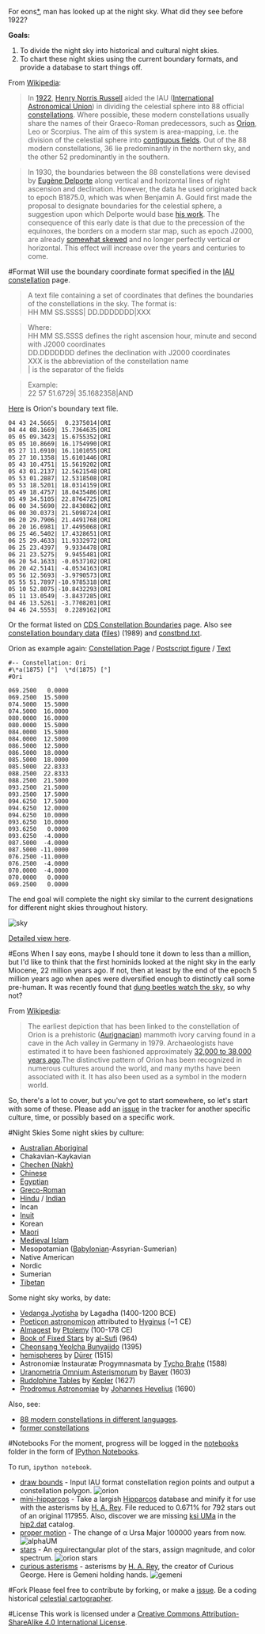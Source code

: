 For eons[*](#eons), man has looked up at the night sky. What did they see before 1922?

**Goals:**

1. To divide the night sky into historical and cultural night skies.
2. To chart these night skies using the current boundary formats, and provide a database to start things off.

From [Wikipedia](https://en.wikipedia.org/wiki/Constellation#IAU_constellations):

> In [1922](http://articles.adsabs.harvard.edu/full/1922PA.....30..469R), [Henry Norris Russell](https://en.wikipedia.org/wiki/Henry_Norris_Russell) aided the IAU ([International Astronomical Union](https://en.wikipedia.org/wiki/International_Astronomical_Union)) in dividing the celestial sphere into 88 official [constellations](http://www.ianridpath.com/iaulist1.htm). Where possible, these modern constellations usually share the names of their Graeco-Roman predecessors, such as [Orion](https://en.wikipedia.org/wiki/Orion_%28constellation%29), Leo or Scorpius. The aim of this system is area-mapping, i.e. the division of the celestial sphere into [contiguous fields](http://www.iau.org/public/themes/constellations/). Out of the 88 modern constellations, 36 lie predominantly in the northern sky, and the other 52 predominantly in the southern.

> In 1930, the boundaries between the 88 constellations were devised by [Eugène Delporte](https://en.wikipedia.org/wiki/Eug%C3%A8ne_Joseph_Delporte) along vertical and horizontal lines of right ascension and declination. However, the data he used originated back to epoch B1875.0, which was when Benjamin A. Gould first made the proposal to designate boundaries for the celestial sphere, a suggestion upon which Delporte would base [his work](contribute). The consequence of this early date is that due to the precession of the equinoxes, the borders on a modern star map, such as epoch J2000, are already [somewhat skewed](http://cdsarc.u-strasbg.fr/ftp/cats/VI/49/constell.pdf) and no longer perfectly vertical or horizontal. This effect will increase over the years and centuries to come.

#Format
Will use the boundary coordinate format specified in the [IAU constellation](http://www.iau.org/public/themes/constellations/) page.

>  A text file containing a set of coordinates that defines the boundaries of the constellations in the sky. The format is: <br>
HH MM SS.SSSS| DD.DDDDDDD|XXX

> Where: <br>
> HH MM SS.SSSS defines the right ascension hour, minute and second with J2000 coordinates <br>
> DD.DDDDDDD defines the declination with J2000 coordinates <br>
> XXX is the abbreviation of the constellation name <br>
> | is the separator of the fields

> Example: <br>
> 22 57 51.6729| 35.1682358|AND

[Here](http://www.iau.org/static/public/constellations/txt/ori.txt) is Orion's boundary text file.

```
04 43 24.5665|  0.2375014|ORI
04 44 08.1669| 15.7364635|ORI
05 05 09.3423| 15.6755352|ORI
05 05 10.8669| 16.1754990|ORI
05 27 11.6910| 16.1101055|ORI
05 27 10.1358| 15.6101446|ORI
05 43 10.4751| 15.5619202|ORI
05 43 01.2137| 12.5621548|ORI
05 53 01.2887| 12.5318508|ORI
05 53 18.5201| 18.0314159|ORI
05 49 18.4757| 18.0435486|ORI
05 49 34.5105| 22.8764725|ORI
06 00 34.5690| 22.8430862|ORI
06 00 30.0373| 21.5098724|ORI
06 20 29.7906| 21.4491768|ORI
06 20 16.6981| 17.4495068|ORI
06 25 46.5402| 17.4328651|ORI
06 25 29.4633| 11.9332972|ORI
06 25 23.4397|  9.9334478|ORI
06 21 23.5275|  9.9455481|ORI
06 20 54.1633| -0.0537102|ORI
06 20 42.5141| -4.0534163|ORI
05 56 12.5693| -3.9790573|ORI
05 55 51.7897|-10.9785318|ORI
05 10 52.8075|-10.8432293|ORI
05 11 13.0549| -3.8437285|ORI
04 46 13.5261| -3.7708201|ORI
04 46 24.5553|  0.2289162|ORI
```

Or the format listed on [CDS Constellation Boundaries](http://vizier.cfa.harvard.edu/vizier/VizieR/constellations.htx) page. Also see [constellation boundary data](http://cdsarc.u-strasbg.fr/viz-bin/Cat?cat=VI%2F49) ([files](http://cdsarc.u-strasbg.fr/viz-bin/Cat?cat=VI%2F49&target=http&)) (1989) and [constbnd.txt](http://cdsarc.u-strasbg.fr/viz-bin/getCatFile_Redirect/?VI/49/constbnd.txt).

Orion as example again: [Constellation Page](http://vizier.cfa.harvard.edu/viz-bin/vizExec/Vgraph?VI/42&Ori) / [Postscript figure](http://vizier.cfa.harvard.edu/viz-bin/nph-Plot/Vgraph/ps?VI%2f42&Ori) / [Text](http://vizier.cfa.harvard.edu/viz-bin/nph-Plot/Vgraph/txt?VI%2f42&Ori)

```
#-- Constellation: Ori
#\*a(1875) [°]	\*d(1875) [°]
#Ori

069.2500   0.0000
069.2500  15.5000
074.5000  15.5000
074.5000  16.0000
080.0000  16.0000
080.0000  15.5000
084.0000  15.5000
084.0000  12.5000
086.5000  12.5000
086.5000  18.0000
085.5000  18.0000
085.5000  22.8333
088.2500  22.8333
088.2500  21.5000
093.2500  21.5000
093.2500  17.5000
094.6250  17.5000
094.6250  12.0000
094.6250  10.0000
093.6250  10.0000
093.6250   0.0000
093.6250  -4.0000
087.5000  -4.0000
087.5000 -11.0000
076.2500 -11.0000
076.2500  -4.0000
070.0000  -4.0000
070.0000   0.0000
069.2500   0.0000
```

The end goal will complete the night sky similar to the current designations for different night skies throughout history.

![sky](https://upload.wikimedia.org/wikipedia/commons/thumb/d/d4/Constellations_ecliptic_equirectangular_plot.svg/512px-Constellations_ecliptic_equirectangular_plot.svg.png 'Constellations ecliptic equirectangular plot')

[Detailed view here](https://upload.wikimedia.org/wikipedia/commons/thumb/d/d4/Constellations_ecliptic_equirectangular_plot.svg/1000px-Constellations_ecliptic_equirectangular_plot.svg.png).

#Eons
When I say eons, maybe I should tone it down to less than a million, but I'd like to think that the first hominids looked at the night sky in the early Miocene, 22 million years ago. If not, then at least by the end of the epoch 5 million years ago when apes were diversified enough to distinctly call some pre-human. It was recently found that [dung beetles watch the sky](http://www.sciencedirect.com/science/article/pii/S0960982212015072), so why not?

From [Wikipedia](https://en.wikipedia.org/wiki/Orion_%28constellation%29#History_and_mythology):

> The earliest depiction that has been linked to the constellation of Orion is a prehistoric ([Aurignacian](https://en.wikipedia.org/wiki/Aurignacian)) mammoth ivory carving found in a cave in the Ach valley in Germany in 1979. Archaeologists have estimated it to have been fashioned approximately [32,000 to 38,000 years ago](http://www.academia.edu/2548806/The_anthropoid_in_the_sky_Does_a_32_000_years_old_ivory_plate_show_the_constellation_Orion_combined_with_a_pregnancy_calendar).The distinctive pattern of Orion has been recognized in numerous cultures around the world, and many myths have been associated with it. It has also been used as a symbol in the modern world.

So, there's a lot to cover, but you've got to start somewhere, so let's start with some of these. Please add an [issue](https://github.com/digitalvapor/asterisms/issues) in the tracker for another specific culture, time, or possibly based on a specific work.

#Night Skies
Some night skies by culture:

* [Australian Aboriginal](https://en.wikipedia.org/wiki/Australian_Aboriginal_astronomy)
* Chakavian-Kaykavian
* [Chechen (Nakh)](https://en.wikipedia.org/wiki/Nakh_peoples#Cosmology_and_creation)
* [Chinese](https://en.wikipedia.org/wiki/Chinese_constellations)
* [Egyptian](https://en.wikipedia.org/wiki/Egyptian_astronomy)
* [Greco-Roman](https://en.wikipedia.org/wiki/Ancient_Greek_astronomy)
* [Hindu](https://en.wikipedia.org/wiki/Hindu_astrology) / [Indian](https://en.wikipedia.org/wiki/Indian_astronomy)
* Incan
* [Inuit](https://en.wikipedia.org/wiki/Inuit_astronomy)
* Korean
* [Maori]()
* [Medieval Islam](https://en.wikipedia.org/wiki/Astronomy_in_medieval_Islam)
* Mesopotamian ([Babylonian](https://en.wikipedia.org/wiki/Babylonian_star_catalogues)-Assyrian-Sumerian)
* Native American
* Nordic
* Sumerian
* [Tibetan](https://en.wikipedia.org/wiki/Tibetan_astronomy)

Some night sky works, by date:

* [Vedanga Jyotisha](https://en.wikipedia.org/wiki/Vedanga_Jyotisha) by Lagadha (1400-1200 BCE)
* [Poeticon astronomicon](https://en.wikipedia.org/wiki/Poeticon_astronomicon)  attributed to [Hyginus](https://en.wikipedia.org/wiki/Hyginus) (~1 CE)
* [Almagest](https://en.wikipedia.org/wiki/Almagest) by [Ptolemy](https://en.wikipedia.org/wiki/Ptolemy) (100-178 CE)
* [Book of Fixed Stars](https://en.wikipedia.org/wiki/Book_of_Fixed_Stars) by [al-Sufi](https://en.wikipedia.org/wiki/Abd_al-Rahman_al-Sufi) (964)
* [Cheonsang Yeolcha Bunyajido](https://en.wikipedia.org/wiki/Cheonsang_Yeolcha_Bunyajido) (1395)
* [hemispheres](http://www.ianridpath.com/startales/durer.htm) by [Dürer](https://en.wikipedia.org/wiki/Albrecht_D%C3%BCrer) (1515)
* Astronomiæ Instauratæ Progymnasmata by [Tycho Brahe](https://en.wikipedia.org/wiki/Tycho_Brahe) (1588)
* [Uranometria Omnium Asterismorum](https://en.wikipedia.org/wiki/Uranometria) by [Bayer](https://en.wikipedia.org/wiki/Johann_Bayer) (1603)
* [Rudolphine Tables](https://en.wikipedia.org/wiki/Rudolphine_Tables) by [Kepler](https://en.wikipedia.org/wiki/Johannes_Kepler) (1627)
* [Prodromus Astronomiae](https://en.wikipedia.org/wiki/Prodromus_Astronomiae) by [Johannes Hevelius](https://en.wikipedia.org/wiki/Johannes_Hevelius) (1690)

Also, see:

* [88 modern constellations in different languages](https://en.wikipedia.org/wiki/88_modern_constellations_in_different_languages).
* [former constellations](https://en.wikipedia.org/wiki/Former_constellations)

#Notebooks
For the moment, progress will be logged in the [notebooks](https://github.com/digitalvapor/asterisms/tree/master/notebooks) folder in the form of [IPython Notebooks](https://github.com/ipython/ipython).

To run, `ipython notebook`.

* [draw bounds](https://github.com/digitalvapor/asterisms/blob/master/notebooks/draw-bounds.ipynb) - Input IAU format constellation region points and output a constellation polygon. ![orion](notebooks/orion.png 'orion constellation')
* [mini-hipparcos](https://github.com/digitalvapor/asterisms/blob/master/notebooks/mini-hipparcos.ipynb) - Take a largish [Hipparcos](https://en.wikipedia.org/wiki/Hipparcos) database and minify it for use with the asterisms by [H. A. Rey](https://en.wikipedia.org/wiki/H._A._Rey). File reduced to 0.671% for 792 stars out of an original 117955. Also, discover we are missing [ksi UMa](https://en.wikipedia.org/wiki/Xi_Ursae_Majoris) in the [hip2.dat](https://pystaratlas.googlecode.com/files/hip2.dat) catalog.
* [proper motion](https://github.com/digitalvapor/asterisms/blob/master/notebooks/proper-motion.ipynb) - The change of α Ursa Major 100000 years from now. ![alphaUM](notebooks/alphaUM.png 'alpha ursa major')
* [stars](https://github.com/digitalvapor/asterisms/blob/master/notebooks/stars.ipynb) - An equirectangular plot of the stars, assign magnitude, and color spectrum. ![orion stars](notebooks/stars.png 'orion constellation')
* [curious asterisms](https://github.com/digitalvapor/asterisms/blob/master/notebooks/curious-asterisms.ipynb) - asterisms by [H. A. Rey](https://en.wikipedia.org/wiki/H._A._Rey), the creator of Curious George. Here is Gemeni holding hands. ![gemeni](notebooks/gemeni.png 'gemeni holding hands')

#Fork
Please feel free to contribute by forking, or make a [issue](https://github.com/digitalvapor/asterisms/issues). Be a coding historical [celestial cartographer](https://en.wikipedia.org/wiki/Celestial_cartography).

#License
This work is licensed under a [Creative Commons Attribution-ShareAlike 4.0 International License](http://creativecommons.org/licenses/by-sa/4.0/).
